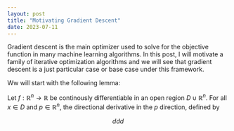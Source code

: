 ```yaml
---
layout: post
title: "Motivating Gradient Descent"
date: 2023-07-11
---
```


Gradient descent is the main optimizer used to solve for the objective function in many machine learning algorithms. In this post,
I will motivate a family of iterative optimization algorithms and we will see that gradient descent is a just particular case or base case under this framework.

Ww will start with the following lemma:

Let $f: \mathbb{R}^{n} \rightarrow \mathbb{R}$ be continously differentiable in an open region $D \cup \mathbb{R}^{n}$. For all $x \in D$ and $p \in \mathbb{R}^{n}$,
the directional derivative in the $p$ direction, defined by 

$$
ddd
$$

